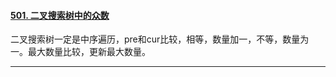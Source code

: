 #### [501. 二叉搜索树中的众数](https://leetcode.cn/problems/find-mode-in-binary-search-tree/)

二叉搜索树一定是中序遍历，pre和cur比较，相等，数量加一，不等，数量为一。最大数量比较，更新最大数量。



---

